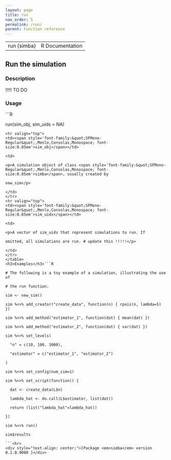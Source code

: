 ```yaml
---
layout: page
title: run 
nav_order: 5 
permalink: /run/
parent: Function reference
---
```


<table width="100%" summary="page for run {simba}"><tr>
<td>run {simba}</td>
<td style="text-align: right;">R Documentation</td>
</tr></table>
<h2>Run the simulation</h2><h3>Description</h3><p>!!!!! TO DO
</p><h3>Usage</h3>```R
run(sim_obj, sim_uids = NA)
```<h3>Arguments</h3><table summary="R argblock">
<tr valign="top">
<td><span style='font-family:&quot;SFMono-Regular&quot;,Menlo,Consolas,Monospace; font-size:0.85em'>sim_obj</span></td>
<td>
<p>A simulation object of class <span style='font-family:&quot;SFMono-Regular&quot;,Menlo,Consolas,Monospace; font-size:0.85em'>simba</span>, usually created by
new_sim</p>
</td>
</tr>
<tr valign="top">
<td><span style='font-family:&quot;SFMono-Regular&quot;,Menlo,Consolas,Monospace; font-size:0.85em'>sim_uids</span></td>
<td>
<p>A vector of sim_uids that represent simulations to run. If
omitted, all simulations are run. # update this !!!!!</p>
</td>
</tr>
</table>
<h3>Examples</h3>```R
# The following is a toy example of a simulation, illustrating the use of
# the run function.
sim <- new_sim()
sim %<>% add_creator("create_data", function(n) { rpois(n, lambda=5) })
sim %<>% add_method("estimator_1", function(dat) { mean(dat) })
sim %<>% add_method("estimator_2", function(dat) { var(dat) })
sim %<>% set_levels(
  "n" = c(10, 100, 1000),
  "estimator" = c("estimator_1", "estimator_2")
)
sim %<>% set_config(num_sim=1)
sim %<>% set_script(function() {
  dat <- create_data(L$n)
  lambda_hat <- do.call(L$estimator, list(dat))
  return (list("lambda_hat"=lambda_hat))
})
sim %<>% run()
sim$results
```<hr>
<div style="text-align: center;">[Package <em>simba</em> version 0.1.0.9000 ]</div>
